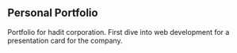 ## Personal Portfolio

Portfolio for hadit corporation. First dive into web development for a presentation card for the company.
